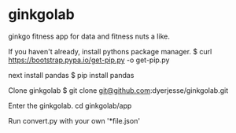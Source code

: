 # ginkgolab
ginkgo fitness app for data and fitness nuts a like.

If you haven't already, install pythons package manager.
$ curl https://bootstrap.pypa.io/get-pip.py -o get-pip.py

next install pandas 
$ pip install pandas

Clone ginkgolab
$ git clone git@github.com:dyerjesse/ginkgolab.git

Enter the ginkgolab.
cd ginkgolab/app

Run convert.py with your own '*file.json' 
